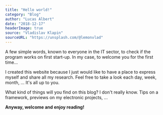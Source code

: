 ```yaml
---
title: "Hello world!"
category: "Blog"
author: "Lucas Albert"
date: "2018-12-17"
headerImage: true
source: "Vladislav Klapin"
sourceURL: "https://unsplash.com/@lemonvlad"
---
```


A few simple words, known to everyone in the IT sector, to check if the program works on first start-up. In my case, to welcome you for the first time...

<!--more-->

I created this website because I just would like to have a place to express myself and share all my research. Feel free to take a look each day, week, month, ... It's all up to you.

What kind of things will you find on this blog? I don't really know. Tips on a framework, previews on my electronic projects, ...

**Anyway, welcome and enjoy reading!**

